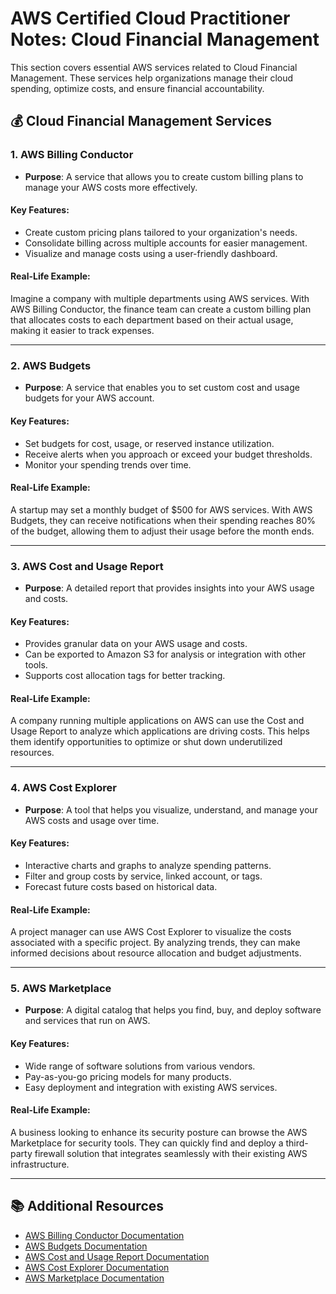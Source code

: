 # AWS Certified Cloud Practitioner Notes: Cloud Financial Management

This section covers essential AWS services related to Cloud Financial Management. These services help organizations manage their cloud spending, optimize costs, and ensure financial accountability.

## 💰 Cloud Financial Management Services

### 1. AWS Billing Conductor
- **Purpose**: A service that allows you to create custom billing plans to manage your AWS costs more effectively.

#### Key Features:
- Create custom pricing plans tailored to your organization's needs.
- Consolidate billing across multiple accounts for easier management.
- Visualize and manage costs using a user-friendly dashboard.

#### Real-Life Example:
Imagine a company with multiple departments using AWS services. With AWS Billing Conductor, the finance team can create a custom billing plan that allocates costs to each department based on their actual usage, making it easier to track expenses.

---

### 2. AWS Budgets
- **Purpose**: A service that enables you to set custom cost and usage budgets for your AWS account.

#### Key Features:
- Set budgets for cost, usage, or reserved instance utilization.
- Receive alerts when you approach or exceed your budget thresholds.
- Monitor your spending trends over time.

#### Real-Life Example:
A startup may set a monthly budget of $500 for AWS services. With AWS Budgets, they can receive notifications when their spending reaches 80% of the budget, allowing them to adjust their usage before the month ends.

---

### 3. AWS Cost and Usage Report
- **Purpose**: A detailed report that provides insights into your AWS usage and costs.

#### Key Features:
- Provides granular data on your AWS usage and costs.
- Can be exported to Amazon S3 for analysis or integration with other tools.
- Supports cost allocation tags for better tracking.

#### Real-Life Example:
A company running multiple applications on AWS can use the Cost and Usage Report to analyze which applications are driving costs. This helps them identify opportunities to optimize or shut down underutilized resources.

---

### 4. AWS Cost Explorer
- **Purpose**: A tool that helps you visualize, understand, and manage your AWS costs and usage over time.

#### Key Features:
- Interactive charts and graphs to analyze spending patterns.
- Filter and group costs by service, linked account, or tags.
- Forecast future costs based on historical data.

#### Real-Life Example:
A project manager can use AWS Cost Explorer to visualize the costs associated with a specific project. By analyzing trends, they can make informed decisions about resource allocation and budget adjustments.

---

### 5. AWS Marketplace
- **Purpose**: A digital catalog that helps you find, buy, and deploy software and services that run on AWS.

#### Key Features:
- Wide range of software solutions from various vendors.
- Pay-as-you-go pricing models for many products.
- Easy deployment and integration with existing AWS services.

#### Real-Life Example:
A business looking to enhance its security posture can browse the AWS Marketplace for security tools. They can quickly find and deploy a third-party firewall solution that integrates seamlessly with their existing AWS infrastructure.

---

## 📚 Additional Resources
- [AWS Billing Conductor Documentation](https://aws.amazon.com/billing-conductor/)
- [AWS Budgets Documentation](https://aws.amazon.com/aws-cost-management/aws-budgets/)
- [AWS Cost and Usage Report Documentation](https://aws.amazon.com/aws-cost-management/aws-cost-and-usage-report/)
- [AWS Cost Explorer Documentation](https://aws.amazon.com/aws-cost-management/aws-cost-explorer/)
- [AWS Marketplace Documentation](https://aws.amazon.com/marketplace/)